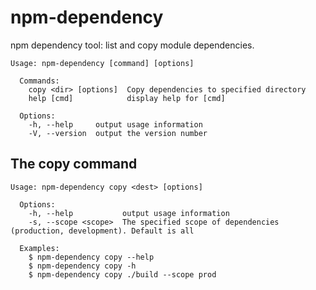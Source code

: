 # npm-dependency
npm dependency tool: list and copy module dependencies.

```
Usage: npm-dependency [command] [options]

  Commands:
    copy <dir> [options]  Copy dependencies to specified directory
    help [cmd]            display help for [cmd]

  Options:
    -h, --help     output usage information
    -V, --version  output the version number
```

## The copy command
```
Usage: npm-dependency copy <dest> [options]

  Options:
    -h, --help           output usage information
    -s, --scope <scope>  The specified scope of dependencies (production, development). Default is all

  Examples:
    $ npm-dependency copy --help
    $ npm-dependency copy -h
    $ npm-dependency copy ./build --scope prod
```
